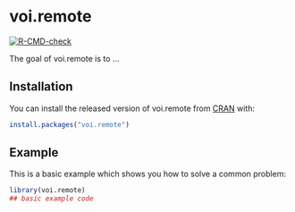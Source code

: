 
<!-- README.md is generated from README.Rmd. Please edit that file -->

# voi.remote

<!-- badges: start -->

[![R-CMD-check](https://github.com/resplab/voi.remote/workflows/R-CMD-check/badge.svg)](https://github.com/resplab/voi.remote/actions)
<!-- badges: end -->

The goal of voi.remote is to …

## Installation

You can install the released version of voi.remote from
[CRAN](https://CRAN.R-project.org) with:

``` r
install.packages("voi.remote")
```

## Example

This is a basic example which shows you how to solve a common problem:

``` r
library(voi.remote)
## basic example code
```
